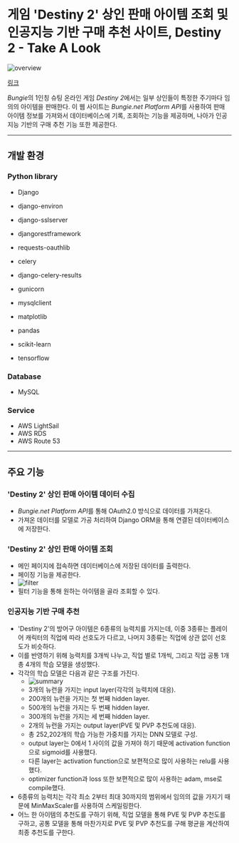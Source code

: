 # 게임 'Destiny 2' 상인 판매 아이템 조회 및 인공지능 기반 구매 추천 사이트, Destiny 2 - Take A Look

![overview](https://user-images.githubusercontent.com/42332051/232289232-0e53c843-edca-4dd0-9427-dd212386fa8e.png)

[링크](https://d2tal.com)

*Bungie*의 1인칭 슈팅 온라인 게임 *Destiny 2*에서는 일부 상인들이 특정한 주기마다 임의의 아이템을 판매한다. 이 웹 사이트는 *Bungie.net Platform API*를 사용하여 판매 아이템 정보를 가져와서 데이터베이스에 기록, 조회하는 기능을 제공하며, 나아가 인공지능 기반의 구매 추천 기능 또한 제공한다.

---

## 개발 환경

### Python library

- Django
- django-environ
- django-sslserver
- djangorestframework
- requests-oauthlib
- celery
- django-celery-results

- gunicorn
- mysqlclient

- matplotlib
- pandas

- scikit-learn
- tensorflow

### Database

- MySQL

### Service

- AWS LightSail
- AWS RDS
- AWS Route 53

---

## 주요 기능

### 'Destiny 2' 상인 판매 아이템 데이터 수집

- *Bungie.net Platform API*를 통해 OAuth2.0 방식으로 데이터를 가져온다.
- 가져온 데이터를 모델로 가공 처리하여 Django ORM을 통해 연결된 데이터베이스에 저장한다.

### 'Destiny 2' 상인 판매 아이템 조회

- 메인 페이지에 접속하면 데이터베이스에 저장된 데이터를 출력한다.
- 페이징 기능을 제공한다.
- ![filter](https://user-images.githubusercontent.com/42332051/232289667-2dc186c4-ba45-4ce0-8270-ba712a5ae714.png)
- 필터 기능을 통해 원하는 아이템을 골라 조회할 수 있다.

### 인공지능 기반 구매 추천

- 'Destiny 2'의 방어구 아이템은 6종류의 능력치를 가지는데, 이중 3종류는 플레이어 캐릭터의 직업에 따라 선호도가 다르고, 나머지 3종류는 직업에 상관 없이 선호도가 비슷하다.
- 이를 반영하기 위해 능력치를 3개씩 나누고, 직업 별로 1개씩, 그리고 직업 공통 1개 총 4개의 학습 모델을 생성했다.
- 각각의 학습 모델은 다음과 같은 구조를 가진다.
  - ![summary](https://user-images.githubusercontent.com/42332051/232290361-f50cd34b-12e9-466d-8085-23df4c4936a3.png)
  - 3개의 뉴런을 가지는 input layer(각각의 능력치에 대응).
  - 200개의 뉴런을 가지는 첫 번째 hidden layer.
  - 500개의 뉴런을 가지는 두 번째 hidden layer.
  - 300개의 뉴런을 가지는 세 번째 hidden layer.
  - 2개의 뉴런을 가지는 output layer(PVE 및 PVP 추천도에 대응).
  - 총 252,202개의 학습 가능한 가중치를 가지는 DNN 모델로 구성.
  - output layer는 0에서 1 사이의 값을 가져야 하기 때문에 activation function으로 sigmoid를 사용했다.
  - 다른 layer는 activation function으로 보편적으로 많이 사용하는 relu를 사용했다.
  - optimizer function과 loss 또한 보편적으로 많이 사용하는 adam, mse로 compile했다.
- 6종류의 능력치는 각각 최소 2부터 최대 30까지의 범위에서 임의의 값을 가지기 때문에 MinMaxScaler를 사용하여 스케일링한다.
- 어느 한 아이템의 추천도를 구하기 위해, 직업 모델을 통해 PVE 및 PVP 추천도를 구하고, 공통 모델을 통해 마찬가지로 PVE 및 PVP 추천도를 구해 평균을 계산하여 최종 추천도를 구한다.
